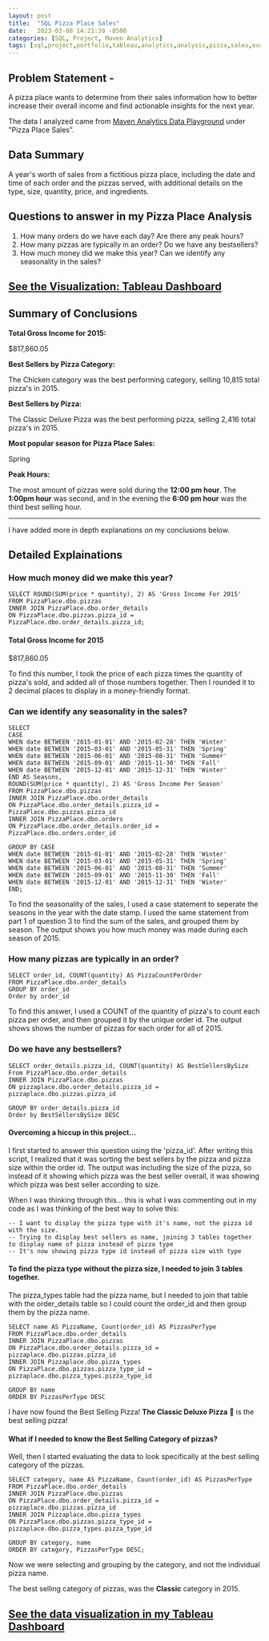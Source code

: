 ```yaml
---
layout: post
title:  "SQL Pizza Place Sales"
date:   2023-03-08 14:21:39 -0500
categories: [SQL, Project, Maven Analytics]
tags: [sql,project,portfolio,tableau,analytics,analysis,pizza,sales,evaluation,stakeholders,self-directed] #always lowercase for tag names 
--- 
```




## Problem Statement -
A pizza place wants to determine from their sales information how to better increase their overall income and find actionable insights for the next year. 

The data I analyzed came from [Maven Analytics Data Playground](https://www.mavenanalytics.io/data-playground) under "Pizza Place Sales". 

## Data Summary 
A year's worth of sales from a fictitious pizza place, including the date and time of each order and the pizzas served, with additional details on the type, size, quantity, price, and ingredients.

## Questions to answer in my Pizza Place Analysis 
1. How many orders do we have each day? Are there any peak hours?
2. How many pizzas are typically in an order? Do we have any bestsellers?
3. How much money did we make this year? Can we identify any seasonality in the sales?

## [See the Visualization: Tableau Dashboard](https://public.tableau.com/app/profile/annette5795/viz/PizzaPlace-BestSellingPizzasbyCategory/PizzaPlaceSales2015) 


## Summary of Conclusions 

**Total Gross Income for 2015:**

$817,860.05 

**Best Sellers by Pizza Category:**

The Chicken category was the best performing category, selling 10,815 total pizza's in 2015. 

**Best Sellers by Pizza:**

The Classic Deluxe Pizza was the best performing pizza, selling 2,416 total pizza's in 2015. 

**Most popular season for Pizza Place Sales:** 

Spring

**Peak Hours:**

The most amount of pizzas were sold during the **12:00 pm hour**. 
The **1:00pm hour** was second, and in the evening the **6:00 pm hour** was the third best selling hour. 

<hr>
I have added more in depth explanations on my conclusions below. 

## Detailed Explainations

### How much money did we make this year? 
```
SELECT ROUND(SUM(price * quantity), 2) AS 'Gross Income For 2015'
FROM PizzaPlace.dbo.pizzas 
INNER JOIN PizzaPlace.dbo.order_details 
ON PizzaPlace.dbo.pizzas.pizza_id = PizzaPlace.dbo.order_details.pizza_id; 
```
#### Total Gross Income for 2015 
$817,860.05 

To find this number, I took the price of each pizza times the quantity of pizza's sold, and added all of those numbers together. 
Then I rounded it to 2 decimal places to display in a money-friendly format. 

### Can we identify any seasonality in the sales? 

```
SELECT 
CASE 
WHEN date BETWEEN '2015-01-01' AND '2015-02-28' THEN 'Winter'
WHEN date BETWEEN '2015-03-01' AND '2015-05-31' THEN 'Spring'
WHEN date BETWEEN '2015-06-01' AND '2015-08-31' THEN 'Summer'
WHEN date BETWEEN '2015-09-01' AND '2015-11-30' THEN 'Fall'
WHEN date BETWEEN '2015-12-01' AND '2015-12-31' THEN 'Winter'
END AS Seasons,
ROUND(SUM(price * quantity), 2) AS 'Gross Income Per Season'
FROM PizzaPlace.dbo.pizzas
INNER JOIN PizzaPlace.dbo.order_details
ON PizzaPlace.dbo.order_details.pizza_id = PizzaPlace.dbo.pizzas.pizza_id
INNER JOIN PizzaPlace.dbo.orders 
ON PizzaPlace.dbo.order_details.order_id = PizzaPlace.dbo.orders.order_id 

GROUP BY CASE 
WHEN date BETWEEN '2015-01-01' AND '2015-02-28' THEN 'Winter'
WHEN date BETWEEN '2015-03-01' AND '2015-05-31' THEN 'Spring'
WHEN date BETWEEN '2015-06-01' AND '2015-08-31' THEN 'Summer'
WHEN date BETWEEN '2015-09-01' AND '2015-11-30' THEN 'Fall'
WHEN date BETWEEN '2015-12-01' AND '2015-12-31' THEN 'Winter'
END; 
```

To find the seasonality of the sales, I used a case statement to seperate the seasons in the year with the date stamp. 
I used the same statement from part 1 of question 3 to find the sum of the sales, and grouped them by season. 
The output shows you how much money was made during each season of 2015. 


### How many pizzas are typically in an order?
```
SELECT order_id, COUNT(quantity) AS PizzaCountPerOrder
FROM PizzaPlace.dbo.order_details 
GROUP BY order_id
Order by order_id
```
To find this answer, I used a COUNT of the quantity of pizza's to count each pizza per order, and then grouped it by the unique order id. 
The output shows shows the number of pizzas for each order for all of 2015. 


### Do we have any bestsellers?
```
SELECT order_details.pizza_id, COUNT(quantity) AS BestSellersBySize
From PizzaPlace.dbo.order_details
INNER JOIN PizzaPlace.dbo.pizzas
ON pizzaplace.dbo.order_details.pizza_id = pizzaplace.dbo.pizzas.pizza_id

GROUP BY order_details.pizza_id
Order by BestSellersBySize DESC 
``` 

#### Overcoming a hiccup in this project... 
I first started to answer this question using the 'pizza_id'. After writing this script, I realized that it was sorting the best sellers by the pizza and pizza size within the order id. The output was including the size of the pizza, so instead of it showing which pizza was the best seller overall, it was showing which pizza was best seller according to size. 

When I was thinking through this... this is what I was commenting out in my code as I was thinking of the best way to solve this: 
```
-- I want to display the pizza type with it's name, not the pizza id with the size.
-- Trying to display best sellers as name, joining 3 tables together to display name of pizza instead of pizza type
-- It's now showing pizza type id instead of pizza size with type 
```

#### To find the pizza type without the pizza size, I needed to join 3 tables together. 
The pizza_types table had the pizza name, but I needed to join that table with the order_details table so I could count the order_id and then group them by the pizza name. 

```
SELECT name AS PizzaName, Count(order_id) AS PizzasPerType
FROM PizzaPlace.dbo.order_details 
INNER JOIN PizzaPlace.dbo.pizzas 
ON PizzaPlace.dbo.order_details.pizza_id = pizzaplace.dbo.pizzas.pizza_id 
INNER JOIN Pizzaplace.dbo.pizza_types 
ON PizzaPlace.dbo.pizzas.pizza_type_id = pizzaplace.dbo.pizza_types.pizza_type_id 

GROUP BY name
ORDER BY PizzasPerType DESC
``` 

I have now found the Best Selling Pizza!
**The Classic Deluxe Pizza** 🍕 is the best selling pizza! 

#### What if I needed to know the Best Selling **Category** of pizzas? 
Well, then I started evaluating the data to look specifically at the best selling category of the pizzas. 

``` 
SELECT category, name AS PizzaName, Count(order_id) AS PizzasPerType
FROM PizzaPlace.dbo.order_details 
INNER JOIN PizzaPlace.dbo.pizzas 
ON PizzaPlace.dbo.order_details.pizza_id = pizzaplace.dbo.pizzas.pizza_id 
INNER JOIN Pizzaplace.dbo.pizza_types 
ON PizzaPlace.dbo.pizzas.pizza_type_id = pizzaplace.dbo.pizza_types.pizza_type_id 

GROUP BY category, name 
ORDER BY category, PizzasPerType DESC; 
```

Now we were selecting and grouping by the category, and not the individual pizza name. 

The best selling category of pizzas, was the **Classic** category in 2015. 



## [See the data visualization in my Tableau Dashboard](https://public.tableau.com/app/profile/annette5795/viz/PizzaPlace-BestSellingPizzasbyCategory/PizzaPlaceSales2015) 
